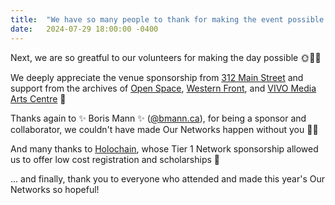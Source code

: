 ```yaml
---
title:  "We have so many people to thank for making the event possible: First, thank you to our presenters for so generously sharing your knowledge and expertise with us 🌌"
date:   2024-07-29 18:00:00 -0400
---
```


Next, we are so greatful to our volunteers for making the day possible 🌞🌻💛

We deeply appreciate the venue sponsorship from [312 Main Street](https://312main.ca/) and support from the archives of [Open Space](https://openspacearts.ca/), [Western Front](https://westernfront.ca/), and [VIVO Media Arts Centre](https://www.vivomediaarts.com/) 📼

Thanks again to ✨ Boris Mann ✨ ([@bmann.ca](https://bsky.app/profile/bmann.ca)), for being a sponsor and collaborator, we couldn't have made Our Networks happen without you  💛🌞

And many thanks to [Holochain](https://www.holochain.org/), whose Tier 1 Network sponsorship allowed us to offer low cost registration and scholarships  🎉

... and finally, thank you to everyone who attended and made this year's Our Networks so hopeful!